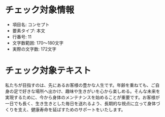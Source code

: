 # チェック対象情報

- 項目名: コンセプト
- 要素タイプ: 本文
- 行番号: 11
- 文字数範囲: 170～180文字
- 実際の文字数: 172文字

# チェック対象テキスト

私たちが目指すのは、先にあるお客様の豊かな人生です。年齢を重ねても、ご自身の足で好きな場所へ出かけ、趣味や生きがいを心から楽しめる。そんな未来を実現するために、今から身体のメンテナンスを始めることが重要です。お客様が一日でも長く、生き生きとした毎日を送れるよう、長期的な視点に立って身体づくりを支え、健康寿命を延ばすためのサポートをいたします。
